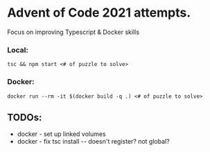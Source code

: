 # Advent of Code 2021 attempts.
Focus on improving Typescript & Docker skills

### Local:
  `tsc && npm start <# of puzzle to solve>`
### Docker:
  `docker run --rm -it $(docker build -q .) <# of puzzle to solve>`



## TODOs:
  - docker - set up linked volumes
  - docker - fix tsc install -- doesn't register? not global?
